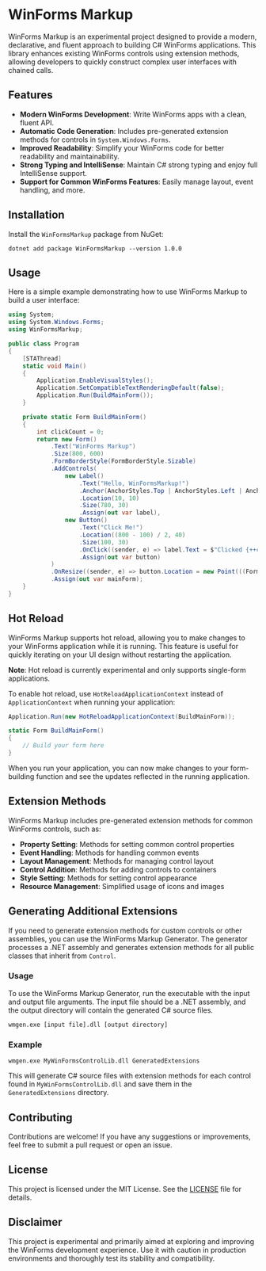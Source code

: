 # WinForms Markup

WinForms Markup is an experimental project designed to provide a modern, declarative, and fluent approach to building C# WinForms applications. This library enhances existing WinForms controls using extension methods, allowing developers to quickly construct complex user interfaces with chained calls.

## Features

- **Modern WinForms Development**: Write WinForms apps with a clean, fluent API.
- **Automatic Code Generation**: Includes pre-generated extension methods for controls in `System.Windows.Forms`.
- **Improved Readability**: Simplify your WinForms code for better readability and maintainability.
- **Strong Typing and IntelliSense**: Maintain C# strong typing and enjoy full IntelliSense support.
- **Support for Common WinForms Features**: Easily manage layout, event handling, and more.

## Installation
Install the `WinFormsMarkup` package from NuGet:
``` shell
dotnet add package WinFormsMarkup --version 1.0.0
```

## Usage

Here is a simple example demonstrating how to use WinForms Markup to build a user interface:

```csharp
using System;
using System.Windows.Forms;
using WinFormsMarkup;

public class Program
{
    [STAThread]
    static void Main()
    {
        Application.EnableVisualStyles();
        Application.SetCompatibleTextRenderingDefault(false);
        Application.Run(BuildMainForm());
    }

    private static Form BuildMainForm()
    {
        int clickCount = 0;
        return new Form()
            .Text("WinForms Markup")
            .Size(800, 600)
            .FormBorderStyle(FormBorderStyle.Sizable)
            .AddControls(
                new Label()
                    .Text("Hello, WinFormsMarkup!")
                    .Anchor(AnchorStyles.Top | AnchorStyles.Left | AnchorStyles.Right)
                    .Location(10, 10)
                    .Size(780, 30)
                    .Assign(out var label),
                new Button()
                    .Text("Click Me!")
                    .Location((800 - 100) / 2, 40)
                    .Size(100, 30)
                    .OnClick((sender, e) => label.Text = $"Clicked {++clickCount} times")
                    .Assign(out var button)
            )
            .OnResize((sender, e) => button.Location = new Point(((Form)sender).ClientSize.Width / 2 - button.Width / 2, button.Location.Y))
            .Assign(out var mainForm);
    }
}
```

## Hot Reload

WinForms Markup supports hot reload, allowing you to make changes to your WinForms application while it is running. This feature is useful for quickly iterating on your UI design without restarting the application.

**Note**: Hot reload is currently experimental and only supports single-form applications.

To enable hot reload, use `HotReloadApplicationContext` instead of `ApplicationContext` when running your application:

```csharp
Application.Run(new HotReloadApplicationContext(BuildMainForm));

static Form BuildMainForm()
{
    // Build your form here
}
```

When you run your application, you can now make changes to your form-building function and see the updates reflected in the running application.

## Extension Methods

WinForms Markup includes pre-generated extension methods for common WinForms controls, such as:

- **Property Setting**: Methods for setting common control properties
- **Event Handling**: Methods for handling common events
- **Layout Management**: Methods for managing control layout
- **Control Addition**: Methods for adding controls to containers
- **Style Setting**: Methods for setting control appearance
- **Resource Management**: Simplified usage of icons and images

## Generating Additional Extensions

If you need to generate extension methods for custom controls or other assemblies, you can use the WinForms Markup Generator. The generator processes a .NET assembly and generates extension methods for all public classes that inherit from `Control`.

### Usage

To use the WinForms Markup Generator, run the executable with the input and output file arguments. The input file should be a .NET assembly, and the output directory will contain the generated C# source files.

```
wmgen.exe [input file].dll [output directory]
```

### Example

```
wmgen.exe MyWinFormsControlLib.dll GeneratedExtensions
```

This will generate C# source files with extension methods for each control found in `MyWinFormsControlLib.dll` and save them in the `GeneratedExtensions` directory.

## Contributing

Contributions are welcome! If you have any suggestions or improvements, feel free to submit a pull request or open an issue.

## License

This project is licensed under the MIT License. See the [LICENSE](LICENSE) file for details.

## Disclaimer

This project is experimental and primarily aimed at exploring and improving the WinForms development experience. Use it with caution in production environments and thoroughly test its stability and compatibility.